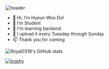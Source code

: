 ![header](https://capsule-render.vercel.app/api?type=waving&color=0:FCDF8A,100:FACD88&height=300&section=header&text=HEWEON%20DO&fontSize=90)

- 👋 Hi, I’m Hyeun Woo Do!
- 👀 I’m Student
- 🌱 I'm learning backend
- 💞️ I upload it every Tuesday through Sunday
- 📫 Thank you for coming

<!---
Royal0318/Royal0318 is a ✨ special ✨ repository because its `README.md` (this file) appears on your GitHub profile.
You can click the Preview link to take a look at your changes.
--->  

![Royal0318's GitHub stats](https://github-readme-stats.vercel.app/api?username=Royal0318&theme=algolia&show_icons=true)

[![trophy](https://github-profile-trophy.vercel.app/?username=Royal0318)](https://github.com/ryo-ma/github-profile-trophy)


